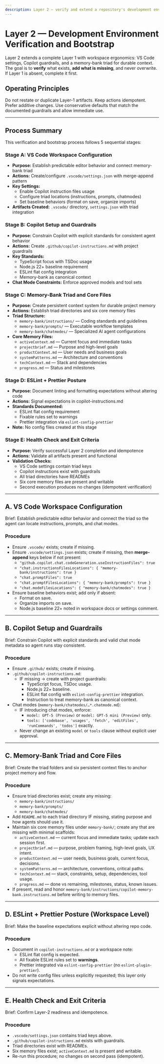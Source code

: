 ```yaml
--- 
description: Layer 2 — verify and extend a repository's development environment without overwriting; add only missing VS Code, Copilot, and memory-bank triad elements; supports clean bootstrap after Layer 1.
---
```


<!-- memory-bank/instructions/layer-2-verify-and-bootstrap.instructions.md -->

# Layer 2 — Development Environment Verification and Bootstrap

Layer 2 extends a complete Layer 1 with workspace ergonomics: VS Code settings, Copilot guardrails, and a memory-bank triad for durable context. The goal is to **verify** what exists, **add what is missing**, and never overwrite. If Layer 1 is absent, complete it first.

## Operating Principles

Do not restate or duplicate Layer-1 artifacts. Keep actions idempotent. Prefer additive changes. Use conservative defaults that match the documented guardrails and allow immediate use.

---

## Process Summary

This verification and bootstrap process follows 5 sequential stages:

### Stage A: VS Code Workspace Configuration
- **Purpose:** Establish predictable editor behavior and connect memory-bank triad
- **Actions:** Create/configure `.vscode/settings.json` with merge-append pattern
- **Key Settings:**
  - Enable Copilot instruction files usage
  - Configure triad locations (instructions, prompts, chatmodes)
  - Set baseline behaviors (format on save, organize imports)
- **Artifacts Created:** `.vscode/` directory, `settings.json` with triad integration

### Stage B: Copilot Setup and Guardrails
- **Purpose:** Constrain Copilot with explicit standards for consistent agent behavior
- **Actions:** Create `.github/copilot-instructions.md` with project guardrails
- **Key Standards:**
  - TypeScript focus with TSDoc usage
  - Node.js 22+ baseline requirement
  - ESLint flat config integration
  - Memory-bank as canonical context
- **Chat Mode Constraints:** Enforce approved models and tool sets

### Stage C: Memory-Bank Triad and Core Files
- **Purpose:** Create persistent context system for durable project memory
- **Actions:** Establish triad directories and six core memory files
- **Triad Structure:**
  - `memory-bank/instructions/` — Coding standards and guidelines
  - `memory-bank/prompts/` — Executable workflow templates
  - `memory-bank/chatmodes/` — Specialized AI agent configurations
- **Core Memory Files:**
  - `activeContext.md` — Current focus and immediate tasks
  - `projectbrief.md` — Purpose and high-level goals
  - `productContext.md` — User needs and business goals
  - `systemPatterns.md` — Architecture and conventions
  - `techContext.md` — Stack and dependencies
  - `progress.md` — Status and milestones

### Stage D: ESLint + Prettier Posture
- **Purpose:** Document linting and formatting expectations without altering code
- **Actions:** Signal expectations in copilot-instructions.md
- **Standards Documented:**
  - ESLint flat config requirement
  - Fixable rules set to warnings
  - Prettier integration via `eslint-config-prettier`
- **Note:** No config files created at this stage

### Stage E: Health Check and Exit Criteria
- **Purpose:** Verify successful Layer 2 completion and idempotence
- **Actions:** Validate all artifacts present and functional
- **Validation Checks:**
  - VS Code settings contain triad keys
  - Copilot instructions exist with guardrails
  - All triad directories have READMEs
  - Six core memory files are present and writable
  - Second execution produces no changes (idempotent verification)

---

## A. VS Code Workspace Configuration

Brief: Establish predictable editor behavior and connect the triad so the agent can locate instructions, prompts, and chat modes.

### Procedure
- Ensure `.vscode/` exists; create if missing.
- Ensure `.vscode/settings.json` exists; create if missing, then **merge-append** keys below if not present:
  - `"github.copilot.chat.codeGeneration.useInstructionFiles": true`
  - `"chat.instructionsFilesLocations": { "memory-bank/instructions": true }`
  - `"chat.promptFiles": true`
  - `"chat.promptFilesLocations": { "memory-bank/prompts": true }`
  - `"chat.modeFilesLocations": { "memory-bank/chatmodes": true }`
- Ensure baseline behaviors exist; add only if absent:
  - Format on save.
  - Organize imports on save.
  - Node.js baseline 22+ noted in workspace docs or settings comment.

---

## B. Copilot Setup and Guardrails

Brief: Constrain Copilot with explicit standards and valid chat mode metadata so agent runs stay consistent.

### Procedure
- Ensure `.github/` exists; create if missing.
- `.github/copilot-instructions.md`:
  - IF missing → create with project guardrails:
    - TypeScript focus, TSDoc usage.
    - Node.js 22+ baseline.
    - ESLint flat config with `eslint-config-prettier` integration.
    - Instruction to treat memory-bank as canonical context.
- Chat modes (`memory-bank/chatmodes/…*.chatmode.md`):
  - IF introducing chat modes, enforce:
    - `model: GPT-5 (Preview)` or `model: GPT-5 mini (Preview)` only.
    - `tools: ['codebase', 'usages', 'fetch', 'editFiles', 'runCommands', 'todos']` exactly.
  - Never change an existing `model` or `tools` clause without explicit user approval.

---

## C. Memory-Bank Triad and Core Files

Brief: Create the triad folders and six persistent context files to anchor project memory and flow.

### Procedure
- Ensure triad directories exist; create any missing:
  - `memory-bank/instructions/`
  - `memory-bank/prompts/`
  - `memory-bank/chatmodes/`
- Add `README.md` to each triad directory IF missing, stating purpose and how agents should use it.
- Maintain six core memory files under `memory-bank/`; create any that are missing with minimal scaffolds:
  - `activeContext.md` — current focus and immediate tasks; update each session first.
  - `projectbrief.md` — purpose, problem framing, high-level goals, UX intent.
  - `productContext.md` — user needs, business goals, current focus, decisions.
  - `systemPatterns.md` — architecture, conventions, critical paths.
  - `techContext.md` — stack, constraints, setup, dependencies, tool usage.
  - `progress.md` — done vs remaining, milestones, status, known issues.
- If present, read and honor `memory-bank/instructions/copilot-memory-bank.instructions.md` before writing to memory files.

---

## D. ESLint + Prettier Posture (Workspace Level)

Brief: Make the baseline expectations explicit without altering repo code.

### Procedure
- Document in `copilot-instructions.md` or a workspace note:
  - ESLint flat config is expected.
  - All fixable ESLint rules set to **warnings**.
  - Prettier integrated via `eslint-config-prettier` (no `eslint-plugin-prettier`).
- Do not write config files unless explicitly requested; this layer only signals expectations.

---

## E. Health Check and Exit Criteria

Brief: Confirm Layer-2 readiness and idempotence.

### Procedure
- `.vscode/settings.json` contains triad keys above.
- `.github/copilot-instructions.md` exists with guardrails.
- Triad directories exist with READMEs.
- Six memory files exist; `activeContext.md` is present and writable.
- Re-run this procedure; no changes on second pass (idempotent).
